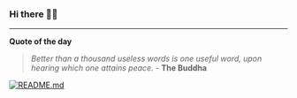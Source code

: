### Hi there 👋🏻


---

**Quote of the day**

> *Better than a thousand useless words is one useful word, upon hearing which one attains peace.* - **The Buddha** 

[![README.md](https://github.com/marcolovazzano/marcolovazzano/actions/workflows/readme.yml/badge.svg?branch=main)](https://github.com/marcolovazzano/marcolovazzano/actions/workflows/readme.yml)
